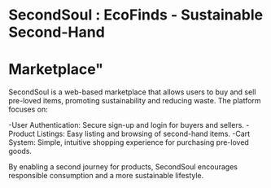 # SecondSoul : EcoFinds - Sustainable Second-Hand 
# Marketplace"
SecondSoul is a web-based marketplace that allows users to buy and sell pre-loved items, promoting sustainability and reducing waste. The platform focuses on:

-User Authentication: Secure sign-up and login for buyers and sellers.
-Product Listings: Easy listing and browsing of second-hand items.
-Cart System: Simple, intuitive shopping experience for purchasing pre-loved goods.

By enabling a second journey for products, SecondSoul encourages responsible consumption and a more sustainable lifestyle.

